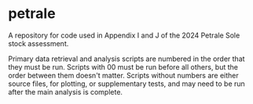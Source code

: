 # petrale

A repository for code used in Appendix I and J of the 2024 Petrale Sole stock assessment.

Primary data retrieval and analysis scripts are numbered in the order that they must be run. Scripts with 00 must be run before all others, but the order between them doesn't matter. Scripts without numbers are either source files, for plotting, or supplementary tests, and may need to be run after the main analysis is complete.
